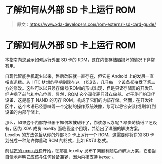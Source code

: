# 了解如何从外部 SD 卡上运行 ROM

> 原文：<https://www.xda-developers.com/rom-external-sd-card-guide/>

# 了解如何从外部 SD 卡上运行 ROM

本指南向您展示如何运行外置 SD 卡的 ROM，这在内部存储器损坏的情况下非常有用。

自现代智能手机诞生以来，售后改装就一直存在，但它在 Android 上的发展一直相当迅猛。从 HTC 梦想的早期到现在这一代设备，几乎每一个设备都接受了第三方的修改。这些可以以只读存储器(ROM)的形式出现，但是只读存储器的开发已经占据了前台和中心位置。显然，ROM 这个词代表只读存储器。对于我们的现代设备，这是基于 NAND 的闪存 ROM，构成了它们的内部存储。然而，在开发社区中，这个术语已经意味着一个定制的操作系统映像，您可以将它安装(或刷新)到设备的内部存储上。

那么，如果这个内部存储器不知何故被破坏了，你该怎么办呢？昂贵的镇纸？还没有，因为 XDA 成员 lexelby 面临着这个困境，并给出了详细的解决方案。Lexelby 的方法包括从你的外部 SD 卡上运行一个 ROM，这需要你将你的 SD 卡划分成一种允许你启动 ROM 的格式，比如 *EXT4* 格式。

前往[死的 mmc 线程](http://forum.xda-developers.com/transformer-tf701/help/dead-mmc-ideas-t2830332)开始，在那里 lexelby 发布了问题和随后的解决方案，它相当自信地声明它应该与任何设备兼容，因为内核支持 *kexec* 。